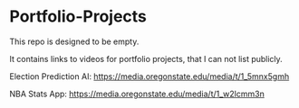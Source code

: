 # Portfolio-Projects
This repo is designed to be empty. 

It contains links to videos for portfolio projects, that I can not list publicly.

Election Prediction AI:
https://media.oregonstate.edu/media/t/1_5mnx5gmh

NBA Stats App:
https://media.oregonstate.edu/media/t/1_w2lcmm3n
